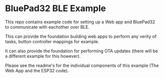 # BluePad32 BLE Example

This repo contains example code for setting up a Web app and BluePad32 to communicate with eachother over BLE.

This can provide the foundation building web apps to perform any verity of tasks, button controller mappings for example.

It can also provide the foundation for performing OTA updates (there will be a different example for this however).

Please see the readme's for the individual components of this example (The Web App and the ESP32 code).